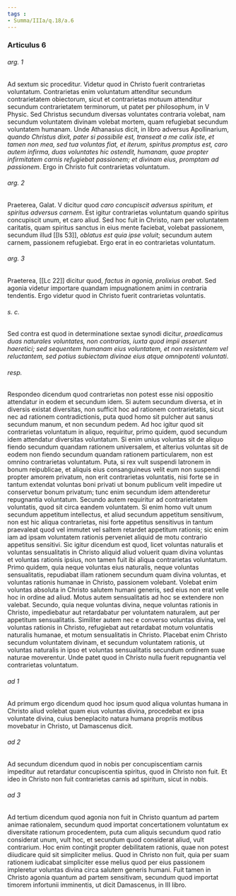 ```yaml
---
tags : 
- Summa/IIIa/q.18/a.6
---
```


### Articulus 6

###### arg. 1
Ad sextum sic proceditur. Videtur quod in Christo fuerit contrarietas voluntatum. Contrarietas enim voluntatum attenditur secundum contrarietatem obiectorum, sicut et contrarietas motuum attenditur secundum contrarietatem terminorum, ut patet per philosophum, in V Physic. Sed Christus secundum diversas voluntates contraria volebat, nam secundum voluntatem divinam volebat mortem, quam refugiebat secundum voluntatem humanam. Unde Athanasius dicit, in libro adversus Apollinarium, *quando Christus dixit, pater si possibile est, transeat a me calix iste, et tamen non mea, sed tua voluntas fiat, et iterum, spiritus promptus est, caro autem infirma, duas voluntates hic ostendit, humanam, quae propter infirmitatem carnis refugiebat passionem; et divinam eius, promptam ad passionem*. Ergo in Christo fuit contrarietas voluntatum.

###### arg. 2
Praeterea, Galat. V dicitur quod *caro concupiscit adversus spiritum, et spiritus adversus carnem*. Est igitur contrarietas voluntatum quando spiritus concupiscit unum, et caro aliud. Sed hoc fuit in Christo, nam per voluntatem caritatis, quam spiritus sanctus in eius mente faciebat, volebat passionem, secundum illud [[Is 53]], *oblatus est quia ipse voluit*; secundum autem carnem, passionem refugiebat. Ergo erat in eo contrarietas voluntatum.

###### arg. 3
Praeterea, [[Lc 22]] dicitur quod, *factus in agonia, prolixius orabat*. Sed agonia videtur importare quandam impugnationem animi in contraria tendentis. Ergo videtur quod in Christo fuerit contrarietas voluntatis.

###### s. c.
Sed contra est quod in determinatione sextae synodi dicitur, *praedicamus duas naturales voluntates, non contrarias, iuxta quod impii asserunt haeretici; sed sequentem humanam eius voluntatem, et non resistentem vel reluctantem, sed potius subiectam divinae eius atque omnipotenti voluntati*.

###### resp.
Respondeo dicendum quod contrarietas non potest esse nisi oppositio attendatur in eodem et secundum idem. Si autem secundum diversa, et in diversis existat diversitas, non sufficit hoc ad rationem contrarietatis, sicut nec ad rationem contradictionis, puta quod homo sit pulcher aut sanus secundum manum, et non secundum pedem. Ad hoc igitur quod sit contrarietas voluntatum in aliquo, requiritur, primo quidem, quod secundum idem attendatur diversitas voluntatum. Si enim unius voluntas sit de aliquo fiendo secundum quandam rationem universalem, et alterius voluntas sit de eodem non fiendo secundum quandam rationem particularem, non est omnino contrarietas voluntatum. Puta, si rex vult suspendi latronem in bonum reipublicae, et aliquis eius consanguineus velit eum non suspendi propter amorem privatum, non erit contrarietas voluntatis, nisi forte se in tantum extendat voluntas boni privati ut bonum publicum velit impedire ut conservetur bonum privatum; tunc enim secundum idem attenderetur repugnantia voluntatum. Secundo autem requiritur ad contrarietatem voluntatis, quod sit circa eandem voluntatem. Si enim homo vult unum secundum appetitum intellectus, et aliud secundum appetitum sensitivum, non est hic aliqua contrarietas, nisi forte appetitus sensitivus in tantum praevaleat quod vel immutet vel saltem retardet appetitum rationis; sic enim iam ad ipsam voluntatem rationis perveniet aliquid de motu contrario appetitus sensitivi. Sic igitur dicendum est quod, licet voluntas naturalis et voluntas sensualitatis in Christo aliquid aliud voluerit quam divina voluntas et voluntas rationis ipsius, non tamen fuit ibi aliqua contrarietas voluntatum. Primo quidem, quia neque voluntas eius naturalis, neque voluntas sensualitatis, repudiabat illam rationem secundum quam divina voluntas, et voluntas rationis humanae in Christo, passionem volebant. Volebat enim voluntas absoluta in Christo salutem humani generis, sed eius non erat velle hoc in ordine ad aliud. Motus autem sensualitatis ad hoc se extendere non valebat. Secundo, quia neque voluntas divina, neque voluntas rationis in Christo, impediebatur aut retardabatur per voluntatem naturalem, aut per appetitum sensualitatis. Similiter autem nec e converso voluntas divina, vel voluntas rationis in Christo, refugiebat aut retardabat motum voluntatis naturalis humanae, et motum sensualitatis in Christo. Placebat enim Christo secundum voluntatem divinam, et secundum voluntatem rationis, ut voluntas naturalis in ipso et voluntas sensualitatis secundum ordinem suae naturae moverentur. Unde patet quod in Christo nulla fuerit repugnantia vel contrarietas voluntatum.

###### ad 1
Ad primum ergo dicendum quod hoc ipsum quod aliqua voluntas humana in Christo aliud volebat quam eius voluntas divina, procedebat ex ipsa voluntate divina, cuius beneplacito natura humana propriis motibus movebatur in Christo, ut Damascenus dicit.

###### ad 2
Ad secundum dicendum quod in nobis per concupiscentiam carnis impeditur aut retardatur concupiscentia spiritus, quod in Christo non fuit. Et ideo in Christo non fuit contrarietas carnis ad spiritum, sicut in nobis.

###### ad 3
Ad tertium dicendum quod agonia non fuit in Christo quantum ad partem animae rationalem, secundum quod importat concertationem voluntatum ex diversitate rationum procedentem, puta cum aliquis secundum quod ratio considerat unum, vult hoc, et secundum quod considerat aliud, vult contrarium. Hoc enim contingit propter debilitatem rationis, quae non potest diiudicare quid sit simpliciter melius. Quod in Christo non fuit, quia per suam rationem iudicabat simpliciter esse melius quod per eius passionem impleretur voluntas divina circa salutem generis humani. Fuit tamen in Christo agonia quantum ad partem sensitivam, secundum quod importat timorem infortunii imminentis, ut dicit Damascenus, in III libro.

